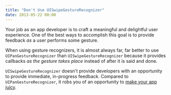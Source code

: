 ```yaml
---
title: "Don't Use UISwipeGestureRecognizer"
date: 2013-05-22 00:00
---
```


Your job as an app developer is to craft a meaningful and delightful user experience. One of the best ways to accomplish this goal is to provide feedback _as_ a user performs some gesture.

When using gesture recognizers, it is almost always far, far better to use `UIPanGestureRecognizer` than `UISwipeGestureRecognizer` because it provides callbacks _as the gesture takes place_ instead of after it is said and done.

`UISwipeGestureRecognizer` doesn't provide developers with an opportunity to provide immediate, in-progress feedback. Compared to `UIPanGestureRecognizer`, it robs you of an opportunity to [make your app juicy](http://www.youtube.com/watch?v=Fy0aCDmgnxg).

<!-- more -->
